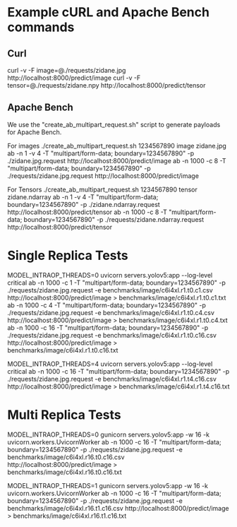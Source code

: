 # Example cURL and Apache Bench commands

## Curl
curl -v -F image=@./requests/zidane.jpg http://localhost:8000/predict/image
curl -v -F tensor=@./requests/zidane.npy http://localhost:8000/predict/tensor

## Apache Bench
We use the "create_ab_multipart_request.sh" script to generate payloads for Apache Bench.

For images
./create_ab_multipart_request.sh 1234567890 image zidane.jpg
ab -n 1 -v 4 -T "multipart/form-data; boundary=1234567890" -p ./zidane.jpg.request http://localhost:8000/predict/image
ab -n 1000 -c 8 -T "multipart/form-data; boundary=1234567890" -p ./requests/zidane.jpg.request http://localhost:8000/predict/image

For Tensors
./create_ab_multipart_request.sh 1234567890 tensor zidane.ndarray
ab -n 1 -v 4 -T "multipart/form-data; boundary=1234567890" -p ./zidane.ndarray.request http://localhost:8000/predict/tensor
ab -n 1000 -c 8 -T "multipart/form-data; boundary=1234567890" -p ./requests/zidane.ndarray.request http://localhost:8000/predict/tensor

# Single Replica Tests
MODEL_INTRAOP_THREADS=0 uvicorn servers.yolov5:app --log-level critical
ab -n 1000 -c 1 -T "multipart/form-data; boundary=1234567890" -p ./requests/zidane.jpg.request -e benchmarks/image/c6i4xl.r1.t0.c1.csv http://localhost:8000/predict/image > benchmarks/image/c6i4xl.r1.t0.c1.txt
ab -n 1000 -c 4 -T "multipart/form-data; boundary=1234567890" -p ./requests/zidane.jpg.request -e benchmarks/image/c6i4xl.r1.t0.c4.csv http://localhost:8000/predict/image > benchmarks/image/c6i4xl.r1.t0.c4.txt
ab -n 1000 -c 16 -T "multipart/form-data; boundary=1234567890" -p ./requests/zidane.jpg.request -e benchmarks/image/c6i4xl.r1.t0.c16.csv http://localhost:8000/predict/image > benchmarks/image/c6i4xl.r1.t0.c16.txt

MODEL_INTRAOP_THREADS=4 uvicorn servers.yolov5:app --log-level critical
ab -n 1000 -c 16 -T "multipart/form-data; boundary=1234567890" -p ./requests/zidane.jpg.request -e benchmarks/image/c6i4xl.r1.t4.c16.csv http://localhost:8000/predict/image > benchmarks/image/c6i4xl.r1.t4.c16.txt

# Multi Replica Tests

MODEL_INTRAOP_THREADS=0 gunicorn servers.yolov5:app -w 16 -k uvicorn.workers.UvicornWorker
ab -n 1000 -c 16 -T "multipart/form-data; boundary=1234567890" -p ./requests/zidane.jpg.request -e benchmarks/image/c6i4xl.r16.t0.c16.csv http://localhost:8000/predict/image > benchmarks/image/c6i4xl.r16.t0.c16.txt

MODEL_INTRAOP_THREADS=1 gunicorn servers.yolov5:app -w 16 -k uvicorn.workers.UvicornWorker
ab -n 1000 -c 16 -T "multipart/form-data; boundary=1234567890" -p ./requests/zidane.jpg.request -e benchmarks/image/c6i4xl.r16.t1.c16.csv http://localhost:8000/predict/image > benchmarks/image/c6i4xl.r16.t1.c16.txt